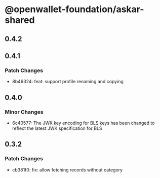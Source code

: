 # @openwallet-foundation/askar-shared

## 0.4.2

## 0.4.1

### Patch Changes

- 8b46324: feat: support profile renaming and copying

## 0.4.0

### Minor Changes

- 6c40577: The JWK key encoding for BLS keys has been changed to reflect the latest JWK specification for BLS

## 0.3.2

### Patch Changes

- cb381f0: fix: allow fetching records without category
